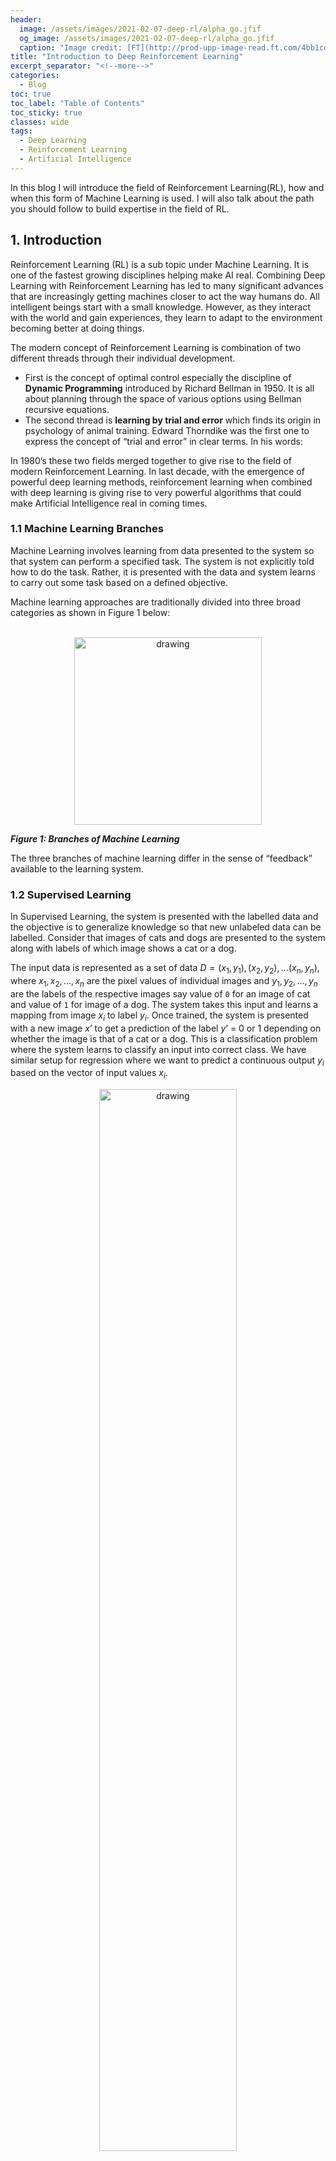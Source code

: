```yaml
---
header:
  image: /assets/images/2021-02-07-deep-rl/alpha_go.jfif
  og_image: /assets/images/2021-02-07-deep-rl/alpha_go.jfif
  caption: "Image credit: [FT](http://prod-upp-image-read.ft.com/4bb1cd86-0a48-11e7-ac5a-903b21361b43)"
title: "Introduction to Deep Reinforcement Learning"
excerpt_separator: "<!--more-->"
categories:
  - Blog
toc: true
toc_label: "Table of Contents"
toc_sticky: true
classes: wide
tags:
  - Deep Learning
  - Reinforcement Learning
  - Artificial Intelligence
---
```


In this blog I will introduce the field of Reinforcement Learning(RL), how and when this form of Machine Learning is used. I will also talk about the path you should follow to build expertise in the field of RL. 

<!--more-->
## 1. Introduction

Reinforcement Learning (RL) is a sub topic under Machine Learning. It is one of the fastest growing disciplines helping make AI real. Combining Deep Learning with Reinforcement Learning has led to many significant advances that are increasingly getting machines closer to act the way humans do. All intelligent beings start with a small knowledge. However, as they interact with the world and gain experiences, they learn to adapt to the environment becoming better at doing things.

The modern concept of Reinforcement Learning is combination of two different threads through their individual development. 

- First is the concept of optimal control especially the discipline of **Dynamic Programming** introduced by Richard Bellman in 1950. It is all about planning through the space of various options using Bellman recursive equations. 
- The second thread is **learning by trial and error** which finds its origin in psychology of animal training. Edward Thorndike was the first one to express the concept of “trial and error” in clear terms. In his words:

In 1980’s these two fields merged together to give rise to the field of modern Reinforcement Learning. In last decade, with the emergence of powerful deep learning methods, reinforcement learning when combined with deep learning is giving rise to very powerful algorithms that could make Artificial Intelligence real in coming times.

### 1.1 Machine Learning Branches

Machine Learning involves learning from data presented to the system so that system can perform a specified task. The system is not explicitly told how to do the task. Rather, it is presented with the data and system learns to carry out some task based on a defined objective. 

Machine learning approaches are traditionally divided into three broad categories as shown in Figure 1 below:
<br>
<br>
<p align="center">
<img src="/assets/images/2021-02-07-deep-rl/ml_branches.png" alt="drawing" width="300"/>
</p>

***Figure 1: Branches of Machine Learning***

The three branches of machine learning differ in the sense of “feedback” available to the learning system.

### 1.2 Supervised Learning

In Supervised Learning, the system is presented with the labelled data and the objective is to generalize knowledge so that new unlabeled data can be labelled. Consider that images of cats and dogs are presented to the system along with labels of which image shows a cat or a dog. 
  
The input data is represented as a set of data $D=\left(x_1,y_1\right),\left(x_2,y_2\right),\ldots\left(x_n,y_n\right)$, where $x_1,x_2,\ldots,x_n$ are the pixel values of individual images and $y_1,y_2,\ldots,y_n$ are the labels of the respective images say value of `0` for an image of cat and value of `1` for image of a dog. The system takes this input and learns a mapping from image $x_i$ to label $y_i$. Once trained, the system is presented with a new image $x’$ to get a prediction of the label $y’$ = 0 or 1 depending on whether the image is that of a cat or a dog. This is a classification problem where the system learns to classify an input into correct class. We have similar setup for regression where we want to predict a continuous output $y_i$ based on the vector of input values $x_i$.

<p align="center">
<img src="/assets/images/2021-02-07-deep-rl/supervised_learning.png" alt="drawing" width="66%"/>
</p>

***Figure 2: Supervised Machine Learning***

### 1.3 Unsupervised Learning

The second branch is Unsupervised Learning. Unsupervised Learning has no labels. It only has the inputs $D=x_1,x_2,\ldots,x_n$ and no labels. The system uses this data to learn the hidden structure of the data so that it can cluster/categorize the data into some broad categories. Post learning, when the system is presented with a new data point  $x’$, it can match the new data point to one of the learnt clusters. Unlike Supervised Learning, there is no well-defined meaning to each category. Once the data is clustered into category, based on most common attributes within a cluster we could assign some meaning to it. The other use of Unsupervised Learning is to use leverage underlying input data to learn the data distribution so that the system can be subsequently queried to produce a new synthetic data point.

<p align="center">
<img src="/assets/images/2021-02-07-deep-rl/unsupervised_learning.png" alt="drawing" width="66%"/>
</p>

***Figure 3: Unsupervised Machine Learning***


### 1.4 Reinforcement Learning (RL)

While supervised Learning is learning with a **teacher** - *the labelled data* telling the system what the mapping form input $x_i$ to output $y_i$ is, RL is more like learning with a **critic**. The **Critic** gives feedback to the learner (the model) on how good or bad his knowledge is. The learner uses this feedback to iteratively improve its knowledge.

Let us first look at an example. Assume we are designing an autonomous vehicle which can drive on it own. We have a car which we will call ***agent*** i.e., a system or an algorithm that is leaning to drive on its own. It is learning a ***behavior*** to drive. It’s current coordinates, speed, direction of motion when combined together as a vector of numbers is known as its ***current state***. The agent uses its current state to make a decision to either apply brake or press on gas pedal. It also uses this information to turn the steering to change the direction of car’s motion. The combined decision of “breaking/accelerating” and “steering the car” is known as ***action***. The mapping of a specific current state to a specific action is known as ***policy***. The agent’s action when good will yield a happy outcome and when action is bad, it will result in an unhappy outcome. Agent uses this feedback of outcome to assess the effectiveness of its action. The outcome as a feedback is known as ***reward*** that the agent gets for acting in a particular way in a specific state. Based on the current state and its action, the car reaches a new set of coordinates, speed and direction. This is the ***new state*** that the agent finds itself in based on how it acted in previous step. Who provides this outcome and decides the new state? It is the surroundings of the car and it is something that car/agent has no control over. This everything else that agent does not control is known as ***environment***. 

<p align="center">
<img src="/assets/images/2021-02-07-deep-rl/rl_cartoon.png" alt="drawing" width="66%"/>
</p>

***Figure 4: Reinforcement Learning***

In Reinforcement Learning, the agent does not have prior knowledge of the system. It gathers feedback and uses that feedback to plan/learn actions to maximize a specific objective. As it does not have enough information about the environment initially, it must explore to gather insights. Once it gathers “enough” knowledge, it needs to exploit that knowledge to start adjusting its behavior in order to maximize the objective it is chasing. The difficult part is that there is no way to know when the exploration is “enough. If the agent continues to explore even after it has obtained perfect knowledge, it is wasting resources trying to gather new information of which there is none left. On the other hand, if the agent prematurely assumes that it has gathered enough knowledge it may land up optimizing based on incomplete information and may perform poorly. This ***dilemma of when to explore and when to exploit*** is the core recurring theme of Reinforcement Learning algorithms. 

In 2014, DeepMind, successfully combined Deep learning techniques with Reinforcement Learning to train a game playing agent which could play Atari games based on the images of the game without any prior knowledge of the rules of the Atari games. 

To motivate further, let us look at some examples of how RL is being used today:

- **Autonomous Vehicles (AV)** : AVs have sensors like LiDAR, Radar, Cameras etc., using which AVs sense their nearby environment. The raw sensory data and object detection is combined to get a unified scene representation which is used for planning out a path to destination. Actions like overtaking, lane changing, Automated parking also leverage various parts of reinforcement learning to build intelligence into the behavior. The alternative would be to hand craft various rules and that can never be exhaustive or flexible.
- **Robots** : Using Computer vision and Natural Language Processing or Speech recognition using Deep Learning techniques have added human like perceptions to autonomous robots. Further, deep learning and reinforcement learning combined methods have resulted in teaching robots to learn human like gaits to walk, pick and manipulate objects or to observe human behavior through cameras and learn to perform like humans.
- **Recommendation Systems** : Today we see recommender systems everywhere. Video sharing/hosting applications such as YouTube and Facebook suggest us the videos that we would like to watch based on our viewing history. All such recommender engines are increasing getting driven by Reinforcement Learning based systems. These systems continually learn from the way users respond to the suggestions presented by the engine. A user acting on the recommendation reinforces these actions as good actions given the context. 
- **Finance and Trading** : Due to its sequential action optimization focus wherein past states and actions influence the future outcomes; Reinforcement Learning finds significant use in time series analysis especially in the field of Finance and Stock Trading. Many automated trading strategies use reinforcement learning approach to continually improve and fine tune the trading algorithms based on the feedback from past actions. 
- **Game Playing** : Finally, RL based agents are able to beat human players in many a board games. While it may seem wasteful to design agents that can play games, there is a reason for that. Games offer a simpler idealized world, making it easier to design, train and compare approaches. Approaches learnt under such idealized environment/setup can be subsequently enhanced to make agents perform well in real world situations. Games provide a well-controlled environment to research deeper into the field.

## 2. Types of algorithms/approaches in RL

Let us briefly look at the core elements that comprise a RL system:

***Policy*** is what forms the intelligence of the agent. An agent gets to interact with the environment to sense the current state of the environment e.g., robot getting visual and other sensory inputs from the system. The robot, like an intelligent entity, uses the current information to decide on what to do next i.e., what action to perform. Policy maps the state to the action. Policies can be deterministic i.e., for a given state of environment, there is a fixed action that the agent takes. Sometimes the policies can be stochastic i.e. for a given state there are multiple possible actions that the agent can take.

***Reward*** refers to the goal/objective that agent is trying to achieve. Consider a robot trying to go from Point A to Point B. It senses the current position and takes an action. If that action brings it near to its goal B, we would expect the reward to be positive. If it takes the robot away from Point B, it is an unfavorable outcome and we would expect the reward to be negative. Reward is a numerical value indicating the goodness of the action taken by the agent and is the primary way for agent to adjust its behavior i.e., optimizing the policy that it is learning.

***Value functions*** are like long term rewards which are influenced not only by the environment but also by the policy agent is following. Value exists because of reward. The agent accumulates the reward as it follows a policy and uses this cumulative reward to assess the value in a state. It then makes changes to its policy to increase the value of the state.

The last component is ***model of the environment***. In some approaches of finding optimal behavior, agents use the interactions with the environment to form an internal model of the environment. Such an internal model helps the agent to plan i.e., consider one or more chain of actions to assess the best sequence of actions. This method is called **model-based learning**. At the same time there are other methods which are completely based on trial-and-error. Such methods do not form any model of the environment. Hence these are called **model-free methods**. Majority of the agents use a combination of model-based and model-free methods for finding optimal policy.

With the background of reinforcement learning setup and bellman equations, it is time to look at the landscape of algorithms in reinforcement learning world. Figure 5 shows a high-level landscape of the various types of learning algorithm in RL space.

<br>
<p align="center">
<img src="/assets/images/2021-02-07-deep-rl/mind_map_rl_algos.png" alt="drawing" width="500"/>
</p>

***Figure 5: [Mind map of algorithms](https://spinningup.openai.com/en/latest/spinningup/rl_intro2.html) in reinforcement learning. It is a high level map showing only broad categorization.***
<br>
<br>


The first broad categorization of algorithms can be done base on the knowledge (or lack thereof) of the model – i.e. category of ***model based*** and ***model free*** algorithms.

***Model based*** algorithms can be further classified into two categories – one where we are given the model e.g. game of “Go” or “chess” and second category being the one where agent needs to explore and learn the model. Some popular approaches under “learn the model” are **World models**, Imagination Augmented Agents **(I2A)**, Model Based RL with Model Free Fine Tuning **(MBMF)** and Model Based Value Exploration **(MBVE)**. 

Moving back to “***model free***” setup, There is a set of algorithms that directly optimize the policy to maximize the long term cumulative reward. Some popular ones under this category are **Policy gradient**, Actor Critic and its variations (**A2C / A3C**), Proximal Policy Optimization (**PPO**) and Trust Region Policy Optimization (**TRPO**). 


There is another set of algorithms that use Bellman Dynamic Programming to learn the quality of a random policy and then use value functions to iteratively improve the policies. **Q-learning** forms the major part of model free bellman driven state/action value optimization. The popular variants under this approach are Deep Q-Networks (**DQN**) along with its various variants, Categorical 51-Atom DQN (**C51**), Quantile Regression DQN (**QR-DQN**) and Hindsight Experience Replay (**HER**). 

Finally, there are a set of algorithms which lie midway between Q-learning and Policy optimization. The popular ones in this category are Deep Deterministic Policy Gradient (**DDPG**), Twin delayed DDPG (**TD3**) and Soft Actor-Critic (**SAC**). 

Above categorizations are just to help you appreciate the different approaches and popular algorithms. However, the list and the categorization are not an exhaustive one. The field of reinforcement learning is evolving rapidly with new approaches being added on a regular basis. Please use above mind map only as a high-level guidance.

## 3. How to get started

Like any other discipline of Machine Learning, mastering RL involves two aspects: theory and algorithm implementations. I will first walk through the book that I have written which forms an end-to-end learning product for mastering RL. Next, I will present some alternate sources, courses and books by the leading experts from various top universities and research institutions.

### **3.1 Follow my Book - Deep Reinforcement Learning with Python**

[You can checkout the details here](https://www.apress.com/gp/book/9781484268087)

I have written a book which covers all the aspects of RL combined with Deep Learning which covers the theory and implementations right from the very basic algorithms to the advanced ones as shown in the mind map in Figure 2. It takes a linear approach to go deeper into all the various RL setups and popular algorithms under each branch. It is getting ready to be published in coming April. 

Though this book assumes no prior knowledge of the field of Reinforcement Learning, it expects the readers to be familiar with basics of Machine Learning specifically Supervised Learning. Have you coded in Python earlier? Are you comfortable working with libraries like NumPy and scikit-learn? Have you heard of deep learning and have explored basic build blocks of training simple models in PyTorch or TensorFlow? You should answer yes to all of the above questions to get the best out of this book. If not, I would suggest you to refresh these concepts first, nothing too deep, any introductory online tutorial or book from Apress on above topics would be sufficient. 

For a subject like this, math is unavoidable. However, I have tried my best to keep it minimal. The book quotes a lot of research papers giving short explanations of the approach taken. Readers wanting to have a deeper understanding of the theory should go through these research papers. This book’s purpose is to introduce practitioners to the motivation and high-level approach behind many of the latest techniques in this field. However, by no means it is meant to provide a complete theoretical understanding of these techniques which is best gained by reading the original papers.  

The book is organized into ten chapters. 

**Chapter 1** – *Introduction to Reinforcement Learning*, is an introduction to the topic, setting the background and motivating readers with real world examples. It also covers the installation of python and related libraries to be able to run the code accompanying this book.

**Chapter 2** – *Markov Decision Processes*, defines the problem in detail that we want to solve in RL. It goes in depth about what constitutes a reward, value functions, model and policy. It introduces various flavors of Markov Processes, establishing the equations by Richard Bellman as part of Dynamic Programming. 

**Chapter 3** – *Model based Algorithms*, focusses on the setup in which model is given and the agent plans its action for optimal outcome. It introduces OpenAI Gym environment library that is used for coding and testing algorithms throughout the book. Finally, it explores value and policy iteration approaches to planning. 

**Chapter 4** – *Model Free Approaches*, talks about the model free learning methods. Under this setup, the agent has no knowledge of the environment/model. It interacts with the environment and uses the rewards to learn an optimal policy through trial-and-error approach. It specifically looks at Monte Carlo (MC) approach and Temporal Difference (TD) approach to learning, first studying these individually and then combining the two under the concept of n-step returns and eligibility traces.

**Chapter 5** – *Function Approximation and Deep Learning*, moves to looking at setups in which the state of the system changes from being discrete (as will be the case till chapter 4) to being continuous. Next, it explores the concept of using parameterized functions to represent the state and bring scalability-  First using the traditional approach of hand-crafted function approximation followed by use of Deep Learning based model as non-linear function approximators. 

**Chapter 6** – *Deep Q Learning (DQN)*, dives deep into the approach DeepMind took to successfully demonstrate the use of deep learning together with reinforcement learning designing agents that could learn to play video games such as Atari Games. It explores how DQN works and what tweaks are required to make it learn. It is followed by a survey of various flavors of DQN, complete with detailed code examples, both in PyTorch and TensorFlow.

**Chapter 7** – *Policy Gradient Algorithms*, switches the focus to explore the approach of learning a good policy directly in model free setup. The approaches in preceding chapters are based on first learning value functions and then using these value functions to optimize the policy. In this chapter, we first talk about the theoretical foundations of the direct policy optimization approach. After establishing the foundations, we discuss various approaches including some very recent and highly successful algorithms, complete with implementations in PyTorch and TensorFlow.

**Chapter 8** – *Combining Policy Gradients and Q-Learning*, as the name suggests, deals with approach of combining value based DQN and Policy Gradients methods in order to leverage the advantages of both the approaches. It also enables us to design agents that can operation in continuous action spaces We specifically look at three very popular approaches – Deep Deterministic Policy Gradients (DDPG), Twin Delayed DDPG (TD3), Soft Actor Critic (SAC). Like before, comprehensive implementations in PyTorch and TensorFlow is provided to help readers master the subject.

**Chapter 9** – *Integrated Planning and Learning*, is all about combing the model-based approach from Chapter 3 and model free approach from Chapters 4 to 8. It explores the general framework under which such integration can be made possible. Finally, it explains Monte Carlo Tree Search (MCTS) and how the same was used to train AlphaGo that could beat export human Go Players. 

**Chapter 10** – *Further Exploration and Next Steps*, surveys various other extensions of Reinforcement Learning, concepts like scalable model-based approaches, Imitation and Inverse Learning, Derivative free methods, Transfer and Multi Task Learning as well as Meta Learning. The coverage here is at 30,000 feet to expose readers to new and related concepts without getting lost into the details. The chapter concludes by talking about the way readers should continue to explore and learn beyond what is covered in this book.

### **3.2 Other courses and links**

Lastly, I present list of courses and links that can help you further explore the theory and advanced topics. I cite them below in no particular order:

1. Text Book - [Reinforcement Learning: An Introduction](http://incompleteideas.net/book/the-book.html) by Richard S. Sutton and Andrew G. Barto. This is a must read for any practitioner of RL. The book is divided into 3 parts and I would strongly recommend reading through Parts I and II. The sections marked with (*) can be skipped in first reading. And if you click on [this](http://incompleteideas.net/book/code/code2nd.html), you will see the links of python and Matlab implementations of the examples and exercises contained in the book.
2. [Video Lectures by David Silver](https://www.davidsilver.uk/teaching/). These lectures are wonderful and easy to understand introduction to RL, the basics and some advanced topics. I highly recommend watching these in a sequential manner.
3. [Deep RL Course by Assistant Professor Sergey Levine](http://rail.eecs.berkeley.edu/deeprlcourse/) of UC Berkeley. As of now you have complete set of video lectures, slides and python assignments available for the Fall 2020 offering. It goes deeper into derivations and have significant math. However, if you have a good background on Linear Algebra, Probability theory and Calculus, it would be very rewarding to go through this material.
4.  [Reinforcement Learning Specialization](https://www.coursera.org/specializations/reinforcement-learning) at Coursera offered by University of Albera, the same university where Sutton and Barto are Professors at. 
5.  [Deep RL Bootcamp - 2017](https://sites.google.com/view/deep-rl-bootcamp/lectures). These are video recordings of a 2 day bootcamp in 2017 organized at UC Berkeley by Professor Pieter Abbeel. A good set of video recordings with a decent overlap with the material covered in Sergey Levine's course.
6.  [Stanford's Reinforcement Learning Course](https://web.stanford.edu/class/cs234/). Again an excellent introduction to the field of Reinforcement Learning. While the material is available for currently underway Winter 2021 run of the course, complete with presentations, notes and assignment, the videos are not available for free viewing. You can checkout the videos of 2019 run [here](https://www.youtube.com/watch?v=FgzM3zpZ55o).
7.  [Practical Reinforcement Learning Course](https://www.coursera.org/learn/practical-rl) by HSE University Moscow. It is a very well paced course covering the basics to advance topics. However, at times I found the coverage of material to be a bit too high level for my likings. Their coding exercises are great though. Yon can also check out their latest iteration of the course at [github](https://github.com/yandexdataschool/Practical_RL).
8.  [Advanced Deep Learning and Reinforcement Learning](https://deepmind.com/learning-resources/reinforcement-learning-lectures-series-2018) taught by DeepMind Scientists at University College London (UCL). It also covers the fundamentals and advance topics. The material has good overlap with the material covered in David Silver's video lectures. 
9.  [Spinning Up in Deep RL](https://spinningup.openai.com/), a web page with a python library hosted by OpenAI which is yet another great resource to dive deep into RL. In my view this material is a great resource to cement your understanding after going through the basic courses. Or you could dive right into it if you are comfortable with Deep Learning and PyTorch or TensorFlow. 


## 4. Conclusion

Reinforcement Learning is seeing significant advances. There is more to the basic RL which I cover in my book's last chapter. There are evolving disciplines like Imitation and Inverse Learning, Derivative free methods, Transfer and Multi Task Learning as well as Meta Learning. 

RL is finding increasing use in very diverse applications ranging from Health Care, Autonomous Vehicles, Robots, Finance and e-commerce as well as various other fields. 

In this blog I have tried to introduce the field of RL and also share links to various online resources that could be used to master this field. 

I will be very happy to get your feedback so that I could improve it further.